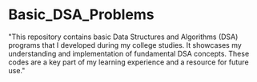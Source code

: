 # Basic_DSA_Problems

"This repository contains basic Data Structures and Algorithms (DSA) programs that I developed during my college studies. It showcases my understanding and implementation of fundamental DSA concepts. These codes are a key part of my learning experience and a resource for future use."
